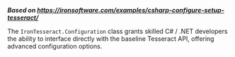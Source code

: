 ***Based on <https://ironsoftware.com/examples/csharp-configure-setup-tesseract/>***

The `IronTesseract.Configuration` class grants skilled C# / .NET developers the ability to interface directly with the baseline Tesseract API, offering advanced configuration options.